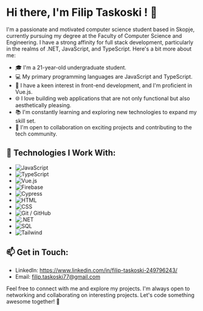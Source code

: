 # Hi there, I'm Filip Taskoski ! 👋
I'm a passionate and motivated computer science student based in Skopje, currently pursuing my degree at the Faculty of Computer Science and Engineering. I have a strong affinity for full stack development, particularly in the realms of .NET, JavaScript, and TypeScript. Here's a bit more about me:

- 🎓 I'm a 21-year-old undergraduate student.
- 💻 My primary programming languages are JavaScript and TypeScript.
- 🌟 I have a keen interest in front-end development, and I'm proficient in Vue.js.
- 🌐 I love building web applications that are not only functional but also aesthetically pleasing.
- 📚 I'm constantly learning and exploring new technologies to expand my skill set.
- 🤝 I'm open to collaboration on exciting projects and contributing to the tech community.
## 🔧 Technologies I Work With:

- ![JavaScript](https://img.shields.io/badge/-JavaScript-333333?style=for-the-badge&logo=javascript)
- ![TypeScript](https://img.shields.io/badge/-TypeScript-333333?style=for-the-badge&logo=typescript)
- ![Vue.js](https://img.shields.io/badge/-Vue.js-333333?style=for-the-badge&logo=vue.js)
- ![Firebase](https://img.shields.io/badge/-Firebase-333333?style=for-the-badge&logo=firebase)
- ![Cypress](https://img.shields.io/badge/-Cypress-333333?style=for-the-badge&logo=cypress)
- ![HTML](https://img.shields.io/badge/-HTML-333333?style=for-the-badge&logo=html5)
- ![CSS](https://img.shields.io/badge/-CSS-333333?style=for-the-badge&logo=css3)
- ![Git / GitHub](https://img.shields.io/badge/-Git/GitHub-333333?style=for-the-badge&logo=github)
- ![.NET](https://img.shields.io/badge/-.NET%208.0-333333?style=for-the-badge&logo=.NET)
- ![SQL](https://img.shields.io/badge/-mssql-333333?style=for-the-badge&logo=microsoftsqlserver)
- ![Tailwind](https://img.shields.io/badge/-tailwindcss-333333?style=for-the-badge&logo=tailwindcss)
## 📫 Get in Touch:

- LinkedIn: https://www.linkedin.com/in/filip-taskoski-249796243/
- Email: filip.taskoski77@gmail.com

Feel free to connect with me and explore my projects. I'm always open to networking and collaborating on interesting projects. Let's code something awesome together! 🚀
